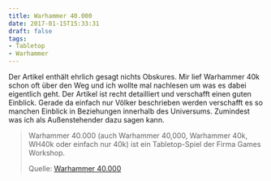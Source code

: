 ```yaml
---
title: Warhammer 40.000
date: 2017-01-15T15:33:31
draft: false
tags:
- Tabletop
- Warhammer
---
```


Der Artikel enthält ehrlich gesagt nichts Obskures. Mir lief Warhammer 40k
schon oft über den Weg und ich wollte mal nachlesen um was es dabei
eigentlich geht. Der Artikel ist recht detailliert und verschafft einen
guten Einblick. Gerade da einfach nur Völker beschrieben werden verschafft
es so manchen Einblick in Beziehungen innerhalb des Universums. Zumindest
was ich als Außenstehender dazu sagen kann.

> Warhammer 40.000 (auch Warhammer 40,000, Warhammer 40k, WH40k oder
> einfach nur 40k) ist ein Tabletop-Spiel der Firma Games Workshop.
>
> Quelle: [Warhammer 40.000](https://de.wikipedia.org/wiki/Warhammer_40.000)